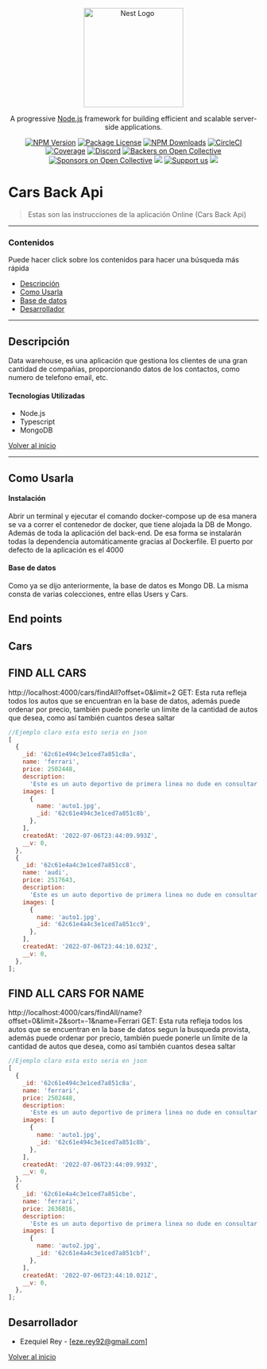 <p align="center">
  <a href="http://nestjs.com/" target="blank"><img src="https://nestjs.com/img/logo-small.svg" width="200" alt="Nest Logo" /></a>
</p>

[circleci-image]: https://img.shields.io/circleci/build/github/nestjs/nest/master?token=abc123def456
[circleci-url]: https://circleci.com/gh/nestjs/nest

  <p align="center">A progressive <a href="http://nodejs.org" target="_blank">Node.js</a> framework for building efficient and scalable server-side applications.</p>
    <p align="center">
<a href="https://www.npmjs.com/~nestjscore" target="_blank"><img src="https://img.shields.io/npm/v/@nestjs/core.svg" alt="NPM Version" /></a>
<a href="https://www.npmjs.com/~nestjscore" target="_blank"><img src="https://img.shields.io/npm/l/@nestjs/core.svg" alt="Package License" /></a>
<a href="https://www.npmjs.com/~nestjscore" target="_blank"><img src="https://img.shields.io/npm/dm/@nestjs/common.svg" alt="NPM Downloads" /></a>
<a href="https://circleci.com/gh/nestjs/nest" target="_blank"><img src="https://img.shields.io/circleci/build/github/nestjs/nest/master" alt="CircleCI" /></a>
<a href="https://coveralls.io/github/nestjs/nest?branch=master" target="_blank"><img src="https://coveralls.io/repos/github/nestjs/nest/badge.svg?branch=master#9" alt="Coverage" /></a>
<a href="https://discord.gg/G7Qnnhy" target="_blank"><img src="https://img.shields.io/badge/discord-online-brightgreen.svg" alt="Discord"/></a>
<a href="https://opencollective.com/nest#backer" target="_blank"><img src="https://opencollective.com/nest/backers/badge.svg" alt="Backers on Open Collective" /></a>
<a href="https://opencollective.com/nest#sponsor" target="_blank"><img src="https://opencollective.com/nest/sponsors/badge.svg" alt="Sponsors on Open Collective" /></a>
  <a href="https://paypal.me/kamilmysliwiec" target="_blank"><img src="https://img.shields.io/badge/Donate-PayPal-ff3f59.svg"/></a>
    <a href="https://opencollective.com/nest#sponsor"  target="_blank"><img src="https://img.shields.io/badge/Support%20us-Open%20Collective-41B883.svg" alt="Support us"></a>
  <a href="https://twitter.com/nestframework" target="_blank"><img src="https://img.shields.io/twitter/follow/nestframework.svg?style=social&label=Follow"></a>
</p>
  <!--[![Backers on Open Collective](https://opencollective.com/nest/backers/badge.svg)](https://opencollective.com/nest#backer)
  [![Sponsors on Open Collective](https://opencollective.com/nest/sponsors/badge.svg)](https://opencollective.com/nest#sponsor)-->

# Cars Back Api

> Estas son las instrucciones de la aplicación Online (Cars Back Api)

---

### Contenidos

Puede hacer click sobre los contenidos para hacer una búsqueda más rápida

- [Descripción ](#Descripción)
- [Como Usarla](#Como-Usarla)
- [Base de datos](#Base-de-datos)
- [Desarrollador](#Desarrollador)

---

## Descripción

Data warehouse, es una aplicación que gestiona los clientes de una gran cantidad de compañias, proporcionando datos de los contactos, como numero de telefono email, etc.

#### Tecnologias Utilizadas

- Node.js
- Typescript
- MongoDB

[Volver al inicio](#Contenidos)

---

## Como Usarla

#### Instalación

Abrir un terminal y ejecutar el comando docker-compose up de esa manera se va a correr el contenedor de docker, que tiene alojada la DB de Mongo. Además de toda la aplicación del back-end. De esa forma se instalarán todas la dependencia automáticamente gracias al Dockerfile.
El puerto por defecto de la aplicación es el 4000

#### Base de datos

Como ya se dijo anteriormente, la base de datos es Mongo DB. La misma consta de varias colecciones, entre ellas Users y Cars.

## End points

## Cars

## FIND ALL CARS

http://localhost:4000/cars/findAll?offset=0&limit=2 GET: Esta ruta refleja todos los autos que se encuentran en la base de datos, además puede ordenar por precio, también puede ponerle un límite de la cantidad de autos que desea, como así también cuantos desea saltar

```javascript
//Ejemplo claro esta esto seria en json
[
  {
    _id: '62c61e494c3e1ced7a851c8a',
    name: 'ferrari',
    price: 2502448,
    description:
      'Este es un auto deportivo de primera linea no dude en consultar con nuestros asesores',
    images: [
      {
        name: 'auto1.jpg',
        _id: '62c61e494c3e1ced7a851c8b',
      },
    ],
    createdAt: '2022-07-06T23:44:09.993Z',
    __v: 0,
  },
  {
    _id: '62c61e4a4c3e1ced7a851cc8',
    name: 'audi',
    price: 2517643,
    description:
      'Este es un auto deportivo de primera linea no dude en consultar con nuestros asesores',
    images: [
      {
        name: 'auto1.jpg',
        _id: '62c61e4a4c3e1ced7a851cc9',
      },
    ],
    createdAt: '2022-07-06T23:44:10.023Z',
    __v: 0,
  },
];
```

## FIND ALL CARS FOR NAME

http://localhost:4000/cars/findAll/name?offset=0&limit=2&sort=-1&name=Ferrari GET: Esta ruta refleja todos los autos que se encuentran en la base de datos segun la busqueda provista, además puede ordenar por precio, también puede ponerle un límite de la cantidad de autos que desea, como así también cuantos desea saltar

```javascript
//Ejemplo claro esta esto seria en json
[
  {
    _id: '62c61e494c3e1ced7a851c8a',
    name: 'ferrari',
    price: 2502448,
    description:
      'Este es un auto deportivo de primera linea no dude en consultar con nuestros asesores',
    images: [
      {
        name: 'auto1.jpg',
        _id: '62c61e494c3e1ced7a851c8b',
      },
    ],
    createdAt: '2022-07-06T23:44:09.993Z',
    __v: 0,
  },
  {
    _id: '62c61e4a4c3e1ced7a851cbe',
    name: 'ferrari',
    price: 2636816,
    description:
      'Este es un auto deportivo de primera linea no dude en consultar con nuestros asesores',
    images: [
      {
        name: 'auto2.jpg',
        _id: '62c61e4a4c3e1ced7a851cbf',
      },
    ],
    createdAt: '2022-07-06T23:44:10.021Z',
    __v: 0,
  },
];
```

## Desarrollador

- Ezequiel Rey - [eze.rey92@gmail.com]

[Volver al inicio](#Contenidos)
